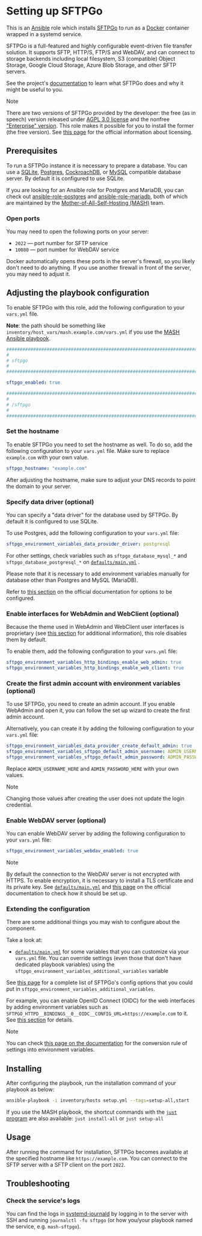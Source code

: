 <!--
SPDX-FileCopyrightText: 2020 - 2024 MDAD project contributors
SPDX-FileCopyrightText: 2020 - 2024 Slavi Pantaleev
SPDX-FileCopyrightText: 2020 Aaron Raimist
SPDX-FileCopyrightText: 2020 Chris van Dijk
SPDX-FileCopyrightText: 2020 Dominik Zajac
SPDX-FileCopyrightText: 2020 Mickaël Cornière
SPDX-FileCopyrightText: 2022 François Darveau
SPDX-FileCopyrightText: 2022 Julian Foad
SPDX-FileCopyrightText: 2022 Warren Bailey
SPDX-FileCopyrightText: 2023 Antonis Christofides
SPDX-FileCopyrightText: 2023 Felix Stupp
SPDX-FileCopyrightText: 2023 Pierre 'McFly' Marty
SPDX-FileCopyrightText: 2024 - 2025 Suguru Hirahara
SPDX-FileCopyrightText: 2025 Nicola Murino

SPDX-License-Identifier: AGPL-3.0-or-later
-->

# Setting up SFTPGo

This is an [Ansible](https://www.ansible.com/) role which installs [SFTPGo](https://github.com/drakkan/sftpgo/) to run as a [Docker](https://www.docker.com/) container wrapped in a systemd service.

SFTPGo is a full-featured and highly configurable event-driven file transfer solution. It supports SFTP, HTTP/S, FTP/S and WebDAV, and can connect to storage backends including local filesystem, S3 (compatible) Object Storage, Google Cloud Storage, Azure Blob Storage, and other SFTP servers.

See the project's [documentation](https://docs.sftpgo.com/latest/) to learn what SFTPGo does and why it might be useful to you.

>[!NOTE]
> There are two versions of SFTPGo provided by the developer: the free (as in speech) version released under [AGPL 3.0 license](https://github.com/drakkan/sftpgo/blob/main/LICENSE) and the nonfree ["Enterprise" version](https://docs.sftpgo.com/enterprise/#enterprise-edition). This role makes it possible for you to install the former (the free version). See [this page](https://sftpgo.com/compliance.html) for the official information about licensing.

## Prerequisites

To run a SFTPGo instance it is necessary to prepare a database. You can use a [SQLite](https://www.sqlite.org/), [Postgres](https://www.postgresql.org/), [CockroachDB](https://www.cockroachlabs.com/), or [MySQL](https://www.mysql.com/) compatible database server. By default it is configured to use SQLite.

If you are looking for an Ansible role for Postgres and MariaDB, you can check out [ansible-role-postgres](https://github.com/mother-of-all-self-hosting/ansible-role-postgres) and [ansible-role-mariadb](https://github.com/mother-of-all-self-hosting/ansible-role-mariadb), both of which are maintained by the [Mother-of-All-Self-Hosting (MASH)](https://github.com/mother-of-all-self-hosting) team.

### Open ports

You may need to open the following ports on your server:

- `2022` — port number for SFTP service
- `10080` — port number for WebDAV service

Docker automatically opens these ports in the server's firewall, so you likely don't need to do anything. If you use another firewall in front of the server, you may need to adjust it.

## Adjusting the playbook configuration

To enable SFTPGo with this role, add the following configuration to your `vars.yml` file.

**Note**: the path should be something like `inventory/host_vars/mash.example.com/vars.yml` if you use the [MASH Ansible playbook](https://github.com/mother-of-all-self-hosting/mash-playbook).

```yaml
########################################################################
#                                                                      #
# sftpgo                                                               #
#                                                                      #
########################################################################

sftpgo_enabled: true

########################################################################
#                                                                      #
# /sftpgo                                                              #
#                                                                      #
########################################################################
```

### Set the hostname

To enable SFTPGo you need to set the hostname as well. To do so, add the following configuration to your `vars.yml` file. Make sure to replace `example.com` with your own value.

```yaml
sftpgo_hostname: "example.com"
```

After adjusting the hostname, make sure to adjust your DNS records to point the domain to your server.

### Specify data driver (optional)

You can specify a "data driver" for the database used by SFTPGo. By default it is configured to use SQLite.

To use Postgres, add the following configuration to your `vars.yml` file:

```yaml
sftpgo_environment_variables_data_provider_driver: postgresql
```

For other settings, check variables such as `sftpgo_database_mysql_*` and `sftpgo_database_postgresql_*` on [`defaults/main.yml`](../defaults/main.yml) .

Please note that it is necessary to add environment variables manually for database other than Postgres and MySQL (MariaDB).

Refer to [this section](https://docs.sftpgo.com/latest/config-file/#data-provider) on the official documentation for options to be configured.

### Enable interfaces for WebAdmin and WebClient (optional)

Because the theme used in WebAdmin and WebClient user interfaces is proprietary (see [this section](https://docs.sftpgo.com/latest/#licensing) for additional information), this role disables them by default.

To enable them, add the following configuration to your `vars.yml` file:

```yaml
sftpgo_environment_variables_http_bindings_enable_web_admin: true
sftpgo_environment_variables_http_bindings_enable_web_client: true
```

### Create the first admin account with environment variables (optional)

To use SFTPGo, you need to create an admin account. If you enable WebAdmin and open it, you can follow the set up wizard to create the first admin account.

Alternatively, you can create it by adding the following configuration to your `vars.yml` file:

```yaml
sftpgo_environment_variables_data_provider_create_default_admin: true
sftpgo_environment_variables_sftpgo_default_admin_username: ADMIN_USERNAME_HERE
sftpgo_environment_variables_sftpgo_default_admin_password: ADMIN_PASSWORD_HERE
```

Replace `ADMIN_USERNAME_HERE` and `ADMIN_PASSWORD_HERE` with your own values.

>[!NOTE]
> Changing those values after creating the user does not update the login credential.

### Enable WebDAV server (optional)

You can enable WebDAV server by adding the following configuration to your `vars.yml` file:

```yaml
sftpgo_environment_variables_webdav_enabled: true
```

>[!NOTE]
> By default the connection to the WebDAV server is not encrypted with HTTPS. To enable encryption, it is necessary to install a TLS certificate and its private key. See [`defaults/main.yml`](../defaults/main.yml) and [this page](https://docs.sftpgo.com/latest/config-file/#webdav-server) on the official documentation to check how it should be set up.

<!-- TODO: Have Traefik (ansible-role-traefik) manage the TLS certificate and the private key. -->

### Extending the configuration

There are some additional things you may wish to configure about the component.

Take a look at:

- [`defaults/main.yml`](../defaults/main.yml) for some variables that you can customize via your `vars.yml` file. You can override settings (even those that don't have dedicated playbook variables) using the `sftpgo_environment_variables_additional_variables` variable

See [this page](https://docs.sftpgo.com/latest/config-file/) for a complete list of SFTPGo's config options that you could put in `sftpgo_environment_variables_additional_variables`.

For example, you can enable OpenID Connect (OIDC) for the web interfaces by adding environment variables such as `SFTPGO_HTTPD__BINDINGS__0__OIDC__CONFIG_URL=https://example.com` to it. See [this section](https://docs.sftpgo.com/latest/config-file/#http-server) for details.

>[!NOTE]
> You can check [this page on the documentation](https://docs.sftpgo.com/latest/env-vars/) for the conversion rule of settings into environment variables.

## Installing

After configuring the playbook, run the installation command of your playbook as below:

```sh
ansible-playbook -i inventory/hosts setup.yml --tags=setup-all,start
```

If you use the MASH playbook, the shortcut commands with the [`just` program](https://github.com/mother-of-all-self-hosting/mash-playbook/blob/main/docs/just.md) are also available: `just install-all` or `just setup-all`

## Usage

After running the command for installation, SFTPGo becomes available at the specified hostname like `https://example.com`. You can connect to the SFTP server with a SFTP client on the port `2022`.

## Troubleshooting

### Check the service's logs

You can find the logs in [systemd-journald](https://www.freedesktop.org/software/systemd/man/systemd-journald.service.html) by logging in to the server with SSH and running `journalctl -fu sftpgo` (or how you/your playbook named the service, e.g. `mash-sftpgo`).
